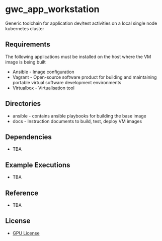 gwc_app_workstation
=========
Generic toolchain for application dev/test activities on a local single node kubernetes cluster

Requirements
------------
The following applications must be installed on the host where the VM image is being built
* Ansible - Image configuration
* Vagrant - Open-source software product for building and maintaining portable virtual software development environments
* Virtualbox - Virtualisation tool

Directories
--------------
* ansible - contains ansible playbooks for building the base image
* docs - Instruction documents to build, test, deploy VM images

Dependencies
------------
* TBA

Example Executions
----------------
* TBA

Reference
----------------
* TBA

License
-------
* [GPU License](./LICENCE.md)
